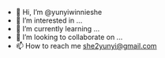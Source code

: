 - 👋 Hi, I’m @yunyiwinnieshe
- 👀 I’m interested in ...
- 🌱 I’m currently learning ...
- 💞️ I’m looking to collaborate on ...
- 📫 How to reach me she2yunyi@gmail.com

<!---
yunyiwinnieshe/yunyiwinnieshe is a ✨ special ✨ repository because its `README.md` (this file) appears on your GitHub profile.
You can click the Preview link to take a look at your changes.
--->
